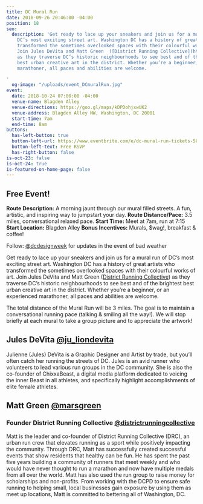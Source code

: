 ```yaml
---
title: DC Mural Run
date: 2018-09-26 20:46:00 -04:00
position: 18
seo:
  description: 'Get ready to lace up your sneakers and join us for a mural run of
    DC’s most exciting street art. Washington DC has a history of great artists who
    transformed the sometimes overlooked spaces with their colourful works of art.
    Join Jules DeVita and Matt Green  ([District Running Collective](http://www.districtrunningcollective.com/))
    as they traverse DC’s historic neighbourhoods to see best and of the brightest
    best urban creative art in the district. Whether you’re a beginner, or an experienced
    marathoner, all paces and abilities are welcome.

'
  og-image: "/uploads/event_DCmuralRun.jpg"
event:
  date: 2018-10-24 07:00:00 -04:00
  venue-name: Blagden Alley
  venue-directions: https://goo.gl/maps/kDPDohjxwUK2
  venue-address: Blagden Alley NW, Washington, DC 20001
  start-time: 7am
  end-time: 8am
buttons:
  has-left-button: true
  button-left-url: https://www.eventbrite.com/e/dc-mural-run-tickets-50828446251
  button-left-text: Free RSVP
  has-right-button: false
is-oct-23: false
is-oct-24: true
is-featured-on-home-page: false
---
```


## Free Event!

**Route Description:** A morning jaunt through our mural filled streets. A fun, artistic, and inspiring way to jumpstart your day.
**Route Distance/Pace:** 3.5 miles, conversational relaxed pace. 
**Start Time:** Meet at 7am, run at 7:15
**Start Location:** Blagden Alley
**Bonus Incentives:** Murals, $wag!, breakfast & coffee!

Follow: [@dcdesignweek](https://twitter.com/dcdesignweek) for updates in the event of bad weather

Get ready to lace up your sneakers and join us for a mural run of DC’s most exciting street art. Washington DC has a history of great artists who transformed the sometimes overlooked spaces with their colourful works of art. Join Jules DeVita and Matt Green  ([District Running Collective](http://www.districtrunningcollective.com/)) as they traverse DC’s historic neighbourhoods to see best and of the brightest best urban creative art in the district. Whether you’re a beginner, or an experienced marathoner, all paces and abilities are welcome.

The total distance of the Mural Run will be 3 miles. The goal is to maintain a conversational running pace (talking & smiling all the way!). We will stop briefly at each mural to take a group picture and to appreciate the artwork!

## Jules DeVita [@ju_liondevita](https://www.instagram.com/ju_liondevita/)
Julienne (Jules) DeVita is a Graphic Designer and Artist by trade, but you’ll often catch her running the streets of DC. Jules is an avid runner who volunteers to lead various run groups in the DC community. She is also the co-founder of ChixxaBeast, a digital media platform dedicated to voicing the inner Beast in all athletes, and specifically highlight accomplishments of elite female athletes.

## Matt Green [@marsgreen](https://www.instagram.com/marsgreen/)
### Founder District Running Collective [@districtrunningcollective](https://www.instagram.com/DistrictRunningCollective/)
Matt is the leader and co-founder of District Running Collective (DRC), an urban run crew that elevates running as a sport while positively impacting the community. Through DRC, Matt has successfully created successful events that show residents that healthy can be fun. He has spent the past five years building a community of runners that meet weekly and who would have never thought to run a marathon and now have multiple medals from all over the world. Matt has also used the run group to raise money for scholarships and non-profits. From working with the DCPD to ensure safe running to helping small, local businesses gain exposure by using them as meet up locations, Matt is committed to bettering all of Washington, DC.




